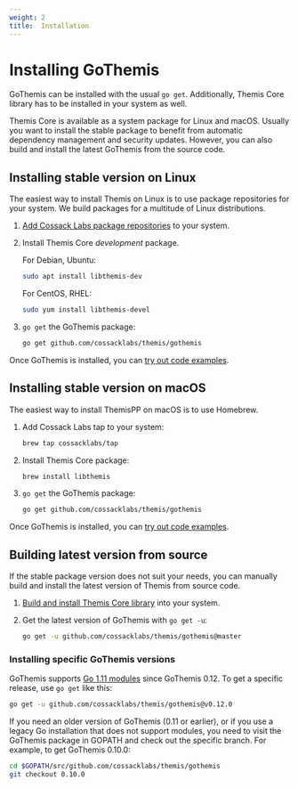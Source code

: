 ```yaml
---
weight: 2
title:  Installation
---
```


# Installing GoThemis

GoThemis can be installed with the usual `go get`.
Additionally, Themis Core library has to be installed in your system as well.

Themis Core is available as a system package for Linux and macOS.
Usually you want to install the stable package to benefit from automatic dependency management and security updates.
However, you can also build and install the latest GoThemis from the source code.

## Installing stable version on Linux

The easiest way to install Themis on Linux is to use package repositories for your system.
We build packages for a multitude of Linux distributions.

 1. [Add Cossack Labs package repositories](/themis/installation/installation-from-packages/)
    to your system.

 2. Install Themis Core _development_ package.

    For Debian, Ubuntu:

    ```bash
    sudo apt install libthemis-dev
    ```

    For CentOS, RHEL:

    ```bash
    sudo yum install libthemis-devel
    ```

3. `go get` the GoThemis package:

    ```bash
    go get github.com/cossacklabs/themis/gothemis
    ```

Once GoThemis is installed, you can [try out code examples](../examples/).

## Installing stable version on macOS

The easiest way to install ThemisPP on macOS is to use Homebrew.

 1. Add Cossack Labs tap to your system:

    ```bash
    brew tap cossacklabs/tap
    ```

 2. Install Themis Core package:

    ```bash
    brew install libthemis
    ```

 3. `go get` the GoThemis package:

    ```bash
    go get github.com/cossacklabs/themis/gothemis
    ```

Once GoThemis is installed, you can [try out code examples](../examples/).

## Building latest version from source

If the stable package version does not suit your needs,
you can manually build and install the latest version of Themis from source code.

 1. [Build and install Themis Core library](/themis/installation/installation-from-sources/)
    into your system.

 2. Get the latest version of GoThemis with `go get -u`:

    ```bash
    go get -u github.com/cossacklabs/themis/gothemis@master
    ```

### Installing specific GoThemis versions

GoThemis supports [Go 1.11 modules](https://blog.golang.org/using-go-modules) since GoThemis 0.12.
To get a specific release, use `go get` like this:

```bash
go get -u github.com/cossacklabs/themis/gothemis@v0.12.0
```

If you need an older version of GoThemis (0.11 or earlier),
or if you use a legacy Go installation that does not support modules,
you need to visit the GoThemis package in GOPATH and check out the specific branch.
For example, to get GoThemis 0.10.0:

```bash
cd $GOPATH/src/github.com/cossacklabs/themis/gothemis
git checkout 0.10.0
```
